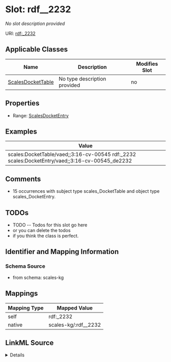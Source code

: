 

# Slot: rdf__2232


_No slot description provided_





URI: [rdf:_2232](http://www.w3.org/1999/02/22-rdf-syntax-ns#_2232)



<!-- no inheritance hierarchy -->





## Applicable Classes

| Name | Description | Modifies Slot |
| --- | --- | --- |
| [ScalesDocketTable](../classes/ScalesDocketTable.md) | No type description provided |  no  |







## Properties

* Range: [ScalesDocketEntry](../classes/ScalesDocketEntry.md)






## Examples

| Value |
| --- |
| scales:DocketTable/vaed;;3:16-cv-00545 rdf:_2232 scales:DocketEntry/vaed;;3:16-cv-00545_de2232 |

## Comments

* 15 occurrences with subject type scales_DocketTable and object type scales_DocketEntry.

## TODOs

* TODO -- Todos for this slot go here
* or you can delete the todos
* if you think the class is perfect.

## Identifier and Mapping Information







### Schema Source


* from schema: scales-kg




## Mappings

| Mapping Type | Mapped Value |
| ---  | ---  |
| self | rdf:_2232 |
| native | scales-kg/:rdf__2232 |




## LinkML Source

<details>
```yaml
name: rdf__2232
description: No slot description provided
todos:
- TODO -- Todos for this slot go here
- or you can delete the todos
- if you think the class is perfect.
comments:
- 15 occurrences with subject type scales_DocketTable and object type scales_DocketEntry.
examples:
- value: scales:DocketTable/vaed;;3:16-cv-00545 rdf:_2232 scales:DocketEntry/vaed;;3:16-cv-00545_de2232
from_schema: scales-kg
rank: 1000
slot_uri: rdf:_2232
alias: rdf__2232
domain_of:
- scales_DocketTable
range: scales_DocketEntry

```
</details>